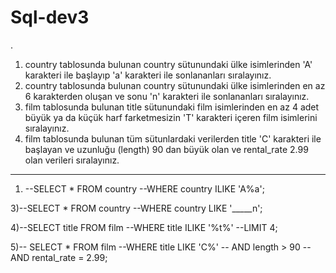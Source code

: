 # Sql-dev3
.

1) country tablosunda bulunan country sütunundaki ülke isimlerinden 'A' karakteri ile başlayıp 'a' karakteri ile sonlananları sıralayınız.
2) country tablosunda bulunan country sütunundaki ülke isimlerinden en az 6 karakterden oluşan ve sonu 'n' karakteri ile sonlananları sıralayınız.
3) film tablosunda bulunan title sütunundaki film isimlerinden en az 4 adet büyük ya da küçük harf farketmesizin 'T' karakteri içeren film isimlerini sıralayınız.
4) film tablosunda bulunan tüm sütunlardaki verilerden title 'C' karakteri ile başlayan ve uzunluğu (length) 90 dan büyük olan ve rental_rate 2.99 olan verileri sıralayınız.

****************************************************************************************************************************************************************************
1) --SELECT * FROM country
--WHERE country ILIKE 'A%a';

3)--SELECT * FROM country
--WHERE country LIKE '_____n';

4)--SELECT title FROM film
--WHERE title ILIKE '%t%'
--LIMIT 4;

5)-- SELECT * FROM film
--WHERE title LIKE 'C%'
-- AND length > 90
-- AND rental_rate = 2.99;
